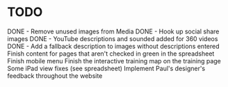# TODO

DONE - Remove unused images from Media
DONE - Hook up social share images
DONE - YouTube descriptions and sounded added for 360 videos
DONE - Add a fallback description to images without descriptions entered
Finish content for pages that aren't checked in green in the spreadsheet
Finish mobile menu
Finish the interactive training map on the training page
Some iPad view fixes (see spreadsheet)
Implement Paul's designer's feedback throughout the website